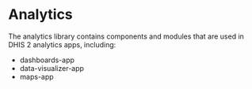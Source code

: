 # Analytics

The analytics library contains components and modules that are used in DHIS 2 analytics apps, including:

-   dashboards-app
-   data-visualizer-app
-   maps-app
